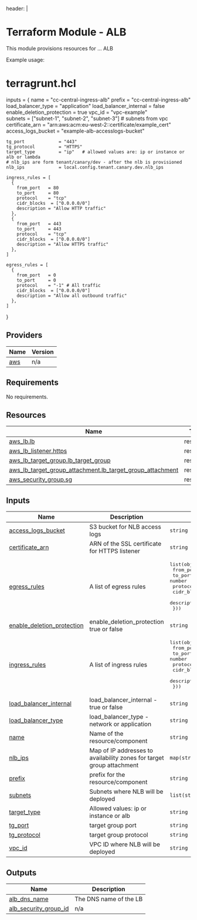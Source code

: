 <!-- BEGIN_TF_DOCS -->
header: |
  # Terraform Module - ALB

  This module provisions resources for ... ALB

  Example usage:
  # terragrunt.hcl
  inputs = {
    name               = "cc-central-ingress-alb"
    prefix             = "cc-central-ingress-alb"
    load_balancer_type = "application"
    load_balancer_internal = false
    enable_deletion_protection = true 
    vpc_id             = "vpc-example"  
    subnets            = ["subnet-1", "subnet-2", "subnet-3"] # subnets from vpc
    certificate_arn     = "arn:aws:acm:eu-west-2:<account-id>:certificate/example_cert"
    access_logs_bucket  = "example-alb-accesslogs-bucket"

    tg_port             = "443"
    tg_protocol         = "HTTPS"
    target_type         = "ip"   # allowed values are: ip or instance or alb or lambda
    # nlb_ips are form tenant/canary/dev - after the nlb is provisioned
    nlb_ips             = local.config.tenant.canary.dev.nlb_ips

    ingress_rules = [
      {
        from_port   = 80
        to_port     = 80
        protocol    = "tcp"
        cidr_blocks  = ["0.0.0.0/0"]
        description = "Allow HTTP traffic"
      },
      {
        from_port   = 443
        to_port     = 443
        protocol    = "tcp"
        cidr_blocks  = ["0.0.0.0/0"]
        description = "Allow HTTPS traffic"
      },
    ]

    egress_rules = [
      {
        from_port   = 0
        to_port     = 0
        protocol    = "-1" # All traffic
        cidr_blocks  = ["0.0.0.0/0"]
        description = "Allow all outbound traffic"
      },
    ]
  }

## Providers

| Name | Version |
|------|---------|
| <a name="provider_aws"></a> [aws](#provider\_aws) | n/a |
## Requirements

No requirements.
## Resources

| Name | Type |
|------|------|
| [aws_lb.lb](https://registry.terraform.io/providers/hashicorp/aws/latest/docs/resources/lb) | resource |
| [aws_lb_listener.https](https://registry.terraform.io/providers/hashicorp/aws/latest/docs/resources/lb_listener) | resource |
| [aws_lb_target_group.lb_target_group](https://registry.terraform.io/providers/hashicorp/aws/latest/docs/resources/lb_target_group) | resource |
| [aws_lb_target_group_attachment.lb_target_group_attachment](https://registry.terraform.io/providers/hashicorp/aws/latest/docs/resources/lb_target_group_attachment) | resource |
| [aws_security_group.sg](https://registry.terraform.io/providers/hashicorp/aws/latest/docs/resources/security_group) | resource |
## Inputs

| Name | Description | Type | Default | Required |
|------|-------------|------|---------|:--------:|
| <a name="input_access_logs_bucket"></a> [access\_logs\_bucket](#input\_access\_logs\_bucket) | S3 bucket for NLB access logs | `string` | n/a | yes |
| <a name="input_certificate_arn"></a> [certificate\_arn](#input\_certificate\_arn) | ARN of the SSL certificate for HTTPS listener | `string` | n/a | yes |
| <a name="input_egress_rules"></a> [egress\_rules](#input\_egress\_rules) | A list of egress rules | <pre>list(object({<br/>    from_port   = number<br/>    to_port     = number<br/>    protocol    = string<br/>    cidr_blocks  = list(string)<br/>    description = string<br/>  }))</pre> | n/a | yes |
| <a name="input_enable_deletion_protection"></a> [enable\_deletion\_protection](#input\_enable\_deletion\_protection) | enable\_deletion\_protection true or false | `string` | n/a | yes |
| <a name="input_ingress_rules"></a> [ingress\_rules](#input\_ingress\_rules) | A list of ingress rules | <pre>list(object({<br/>    from_port   = number<br/>    to_port     = number<br/>    protocol    = string<br/>    cidr_blocks  = list(string)<br/>    description = string<br/>  }))</pre> | n/a | yes |
| <a name="input_load_balancer_internal"></a> [load\_balancer\_internal](#input\_load\_balancer\_internal) | load\_balancer\_internal - true or false | `string` | n/a | yes |
| <a name="input_load_balancer_type"></a> [load\_balancer\_type](#input\_load\_balancer\_type) | load\_balancer\_type - network or application | `string` | n/a | yes |
| <a name="input_name"></a> [name](#input\_name) | Name of the resource/component | `string` | n/a | yes |
| <a name="input_nlb_ips"></a> [nlb\_ips](#input\_nlb\_ips) | Map of IP addresses to availability zones for target group attachment | `map(string)` | n/a | yes |
| <a name="input_prefix"></a> [prefix](#input\_prefix) | prefix for the resource/component | `string` | n/a | yes |
| <a name="input_subnets"></a> [subnets](#input\_subnets) | Subnets where NLB will be deployed | `list(string)` | n/a | yes |
| <a name="input_target_type"></a> [target\_type](#input\_target\_type) | Allowed values: ip or instance or alb | `string` | n/a | yes |
| <a name="input_tg_port"></a> [tg\_port](#input\_tg\_port) | target group port | `string` | n/a | yes |
| <a name="input_tg_protocol"></a> [tg\_protocol](#input\_tg\_protocol) | target group protocol | `string` | n/a | yes |
| <a name="input_vpc_id"></a> [vpc\_id](#input\_vpc\_id) | VPC ID where NLB will be deployed | `string` | n/a | yes |
## Outputs

| Name | Description |
|------|-------------|
| <a name="output_alb_dns_name"></a> [alb\_dns\_name](#output\_alb\_dns\_name) | The DNS name of the LB |
| <a name="output_alb_security_group_id"></a> [alb\_security\_group\_id](#output\_alb\_security\_group\_id) | n/a |


<!-- END_TF_DOCS -->
